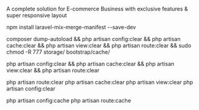 A complete solution for E-commerce Business with exclusive features & super responsive layout

npm install laravel-mix-merge-manifest --save-dev

composer dump-autoload && php artisan config:clear && php artisan cache:clear && php artisan view:clear && php artisan route:clear && sudo chmod -R 777 storage/ bootstrap/cache/

php artisan config:clear && php artisan cache:clear && php artisan view:clear && php artisan route:clear

php artisan route:clear
php artisan cache:clear
php artisan view:clear
php artisan config:clear

php artisan config:cache
php artisan route:cache
